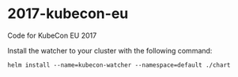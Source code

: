 # 2017-kubecon-eu

Code for KubeCon EU 2017

Install the watcher to your cluster with the following command:

```console
helm install --name=kubecon-watcher --namespace=default ./chart
```
